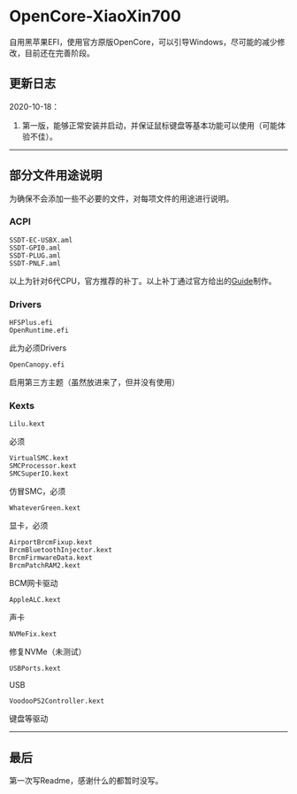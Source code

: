 # OpenCore-XiaoXin700

自用黑苹果EFI，使用官方原版OpenCore，可以引导Windows，尽可能的减少修改，目前还在完善阶段。

## **更新日志**

2020-10-18：

1. 第一版，能够正常安装并启动，并保证鼠标键盘等基本功能可以使用（可能体验不佳）。

---

## **部分文件用途说明**

为确保不会添加一些不必要的文件，对每项文件的用途进行说明。

### **ACPI**
    SSDT-EC-USBX.aml
    SSDT-GPI0.aml
    SSDT-PLUG.aml
    SSDT-PNLF.aml
以上为针对6代CPU，官方推荐的补丁。以上补丁通过官方给出的[Guide](https://dortania.github.io/Getting-Started-With-ACPI/)制作。

### **Drivers**
    HFSPlus.efi
    OpenRuntime.efi
此为必须Drivers

    OpenCanopy.efi
启用第三方主题（虽然放进来了，但并没有使用）

### **Kexts**
    Lilu.kext
必须

    VirtualSMC.kext
    SMCProcessor.kext
    SMCSuperIO.kext
仿冒SMC，必须

    WhateverGreen.kext
显卡，必须

    AirportBrcmFixup.kext
    BrcmBluetoothInjector.kext
    BrcmFirmwareData.kext
    BrcmPatchRAM2.kext
BCM网卡驱动

    AppleALC.kext
声卡

    NVMeFix.kext
修复NVMe（未测试）

    USBPorts.kext
USB

    VoodooPS2Controller.kext
键盘等驱动

---

## 最后
第一次写Readme，感谢什么的都暂时没写。